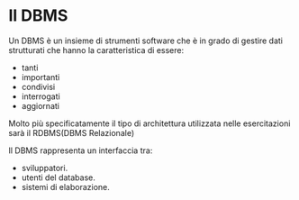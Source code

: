 # Il DBMS

Un DBMS è un insieme di strumenti software che è in grado di gestire dati strutturati che hanno la caratteristica di essere:
- tanti
- importanti
- condivisi
- interrogati
- aggiornati

Molto più specificatamente il tipo di architettura utilizzata nelle esercitazioni sarà il RDBMS(DBMS Relazionale)

Il DBMS rappresenta un interfaccia tra:
- sviluppatori.
- utenti del database.
- sistemi di elaborazione.
<!--stackedit_data:
eyJoaXN0b3J5IjpbMjAyNTkyNzY0MCwtMjMzODkzNjczLDY3OD
Y4MTA1MV19
-->